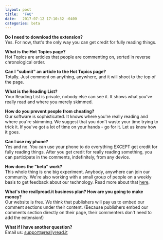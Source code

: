 ```yaml
---
layout: post
title:  "FAQ"
date:   2017-07-12 17:10:32 -0400
categories: beta
---
```

<b>Do I need to download the extension?</b><br>
Yes. For now, that's the only way you can get credit for fully reading things.

<b>What is the Hot Topics page?</b><br>
Hot Topics are articles that people are commenting on, sorted in reverse chronological order.

<b>Can I "submit" an article to the Hot Topics page?</b><br>
Totally. Just comment on anything, anywhere, and it will shoot to the top of the page.

<b>What is the Reading List?</b><br>
Your Reading List is private, nobody else can see it. It shows what you've really read and where you merely skimmed.

<b>How do you prevent people from cheating?</b><br>
Our software is sophisticated. It knows where you're really reading and where you're skimming. We suggest that you don't waste your time trying to trick it. If you've got a lot of time on your hands - go for it. Let us know how it goes. 

<b>Can I use my phone?</b><br>
Yes and no. You can use your phone to do everything EXCEPT get credit for fully reading things. After you get credit for really reading something, you can participate in the comments, indefinitely, from any device.

<b>How does the "beta" work?</b><br>
This whole thing is one big experiment. Anybody, anywhere can join our community. We're also working with a small group of people on a weekly basis to get feedback about our technology. Read more about that [here](http://blog.reallyread.it/jekyll/update/2017/07/06/beta-testers.html).  

<b>What's the reallyread.it business plan? How are you going to make money?</b><br>
Our website is free. We think that publishers will pay us to embed our comment sections under their content. (Because publishers embed our comments section directly on their page, their commenters don't need to add the extension!)

<b>What if I have another question?</b><br>
Email us: support@reallyread.it


